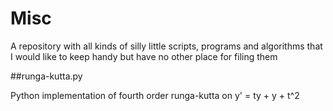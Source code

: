 Misc
====

A repository with all kinds of silly little scripts, programs and algorithms that I would like to keep handy but have no other place for filing them

##runga-kutta.py

Python implementation of fourth order runga-kutta on y' = ty + y + t^2
